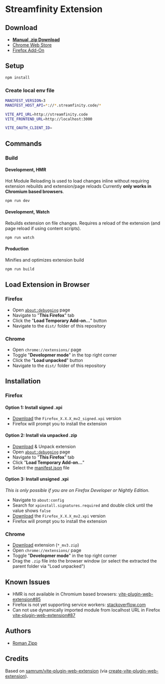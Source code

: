 # Streamfinity Extension

## Download

- [**Manual .zip Download**](https://github.com/Streamfinity/Extension/releases/latest)
- [Chrome Web Store](https://chrome.google.com/webstore/detail/mkaledojmamkljdldoeefpabbgfdkack)
- [Firefox Add-On](https://addons.mozilla.org/en-US/firefox/addon/streamfinity)

## Setup

```sh
npm install
```

### Create local env file

```sh
MANIFEST_VERSION=3
MANIFEST_HOST_API=*://*.streamfinity.code/*

VITE_API_URL=http://streamfinity.code
VITE_FRONTEND_URL=http://localhost:3000

VITE_OAUTH_CLIENT_ID=
```

## Commands

### Build

#### Development, HMR

Hot Module Reloading is used to load changes inline without requiring extension rebuilds and extension/page reloads
Currently **only works in Chromium based browsers**.
```sh
npm run dev
```

#### Development, Watch

Rebuilds extension on file changes. Requires a reload of the extension (and page reload if using content scripts).
```sh
npm run watch
```

#### Production

Minifies and optimizes extension build
```sh
npm run build
```

## Load Extension in Browser

### Firefox

- Open [`about:debugging`](https://developer.mozilla.org/en-US/docs/Tools/about:debugging) page
- Navigate to "**This Firefox**" tab
- Click the "**Load Temporary Add-on...**" button
- Navigate to the `dist/` folder of this repository

### Chrome

- Open `chrome://extensions/` page
- Toggle "**Developmer mode**" in the top right corner
- Click the "**Load unpacked**" button
- Navigate to the `dist/` folder of this repository

## Installation

### Firefox

#### Option 1: Install signed .xpi

- [Download](https://github.com/Streamfinity/Extension/releases) the `Firefox_X.X.X_mv2_signed.xpi` version
- Firefox will prompt you to install the extension

#### Option 2: Install via unpacked .zip

- [Download](https://github.com/Streamfinity/Extension/releases) & Unpack extension
- Open [`about:debugging`](https://developer.mozilla.org/en-US/docs/Tools/about:debugging) page
- Navigate to "**This Firefox**" tab
- Click "**Load Temporary Add-on...**"
- Select the [manifest.json](dist/manifest.json) file 

#### Option 3: Install unsigned .xpi

_This is only possible if you are on Firefox Developer or Nightly Edition._

- Navigate to `about:config`
- Search for `xpinstall.signatures.required` and double click until the value shows `false`
- [Download](https://github.com/Streamfinity/Extension/releases) the `Firefox_X.X.X_mv2.xpi` version
- Firefox will prompt you to install the extension

### Chrome

- [Download](https://github.com/Streamfinity/Extension/releases) extension (`*_mv3.zip`)
- Open `chrome://extensions/` page
- Toggle "**Developmer mode**" in the top right corner
- Drag the `.zip` file into the browser window (or select the extracted the parent folder via "Load unpacked")

## Known Issues

- HMR is not available in Chromium based browsers: [vite-plugin-web-extension#85](https://github.com/samrum/vite-plugin-web-extension/issues/85)
- Firefox is not yet supporting service workers: [stackoverflow.com](https://stackoverflow.com/questions/73440104/failing-to-export-to-background-js-from-a-common-script-under-firefox-with-mv3)
- Can not use dynamically imported module from localhost URL in Firefox [vite-plugin-web-extension#87](https://github.com/samrum/vite-plugin-web-extension/issues/87)

## Authors

- [Roman Zipp](https://ich.wtf)

## Credits

Based on [samrum/vite-plugin-web-extension](https://github.com/samrum/vite-plugin-web-extension) (via [create-vite-plugin-web-extension](https://github.com/samrum/create-vite-plugin-web-extension)).
